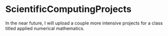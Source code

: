 # ScientificComputingProjects
In the near future, I will upload a couple more intensive projects for a class titled applied numerical mathematics.
